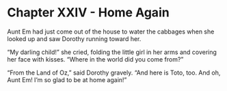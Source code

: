# Chapter XXIV - Home Again

Aunt Em had just come out of the house to water the cabbages when she
looked up and saw Dorothy running toward her.

“My darling child!” she cried, folding the little girl in her arms and
covering her face with kisses. “Where in the world did you come from?”

“From the Land of Oz,” said Dorothy gravely. “And here is Toto, too.
And oh, Aunt Em! I’m so glad to be at home again!”
